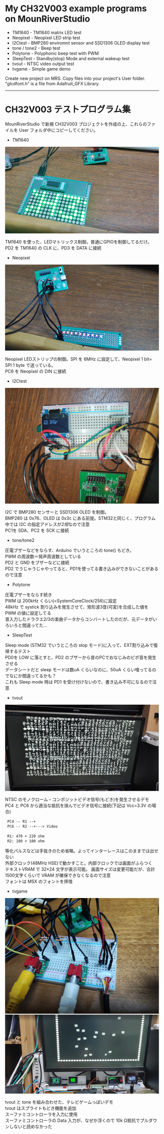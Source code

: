 # My CH32V003 example programs on MounRiverStudio

- TM1640 - TM1640 matrix LED test
- Neopixel - Neopixel LED strip test
- I2Ctest - BMP280 enviromnt sensor and SSD1306 OLED display test
- tone / tone2 - Beep test
- Polytone - Polyphonic beep test with PWM
- SleepTest - Standby(stop) Mode and external wakeup test 
- tvout - NTSC video output test
- tvgame - Simple game demo

Create new project on MRS. Copy files into your project's User folder.<br>
"glcdfont.h" is a file from Adafruit_GFX Library. <br>

---

# CH32V003 テストプログラム集

MounRiverStudio で新規 CH32V003 プロジェクトを作成の上、これらのファイルを User フォルダ中にコピーしてください。<br>

- TM1640

![TM1640](pictures/tm1640.png)

TM1640 を使った、LEDマトリックス制御。普通にGPIOを制御してるだけ。<br>
PD2 を TM1640 の CLK に、PD3 を DATA に接続<br>

- Neopixel

![NEOPIXEL](pictures/neopixel.png)

Neopixel LEDストリップの制御。SPI を 6MHz に設定して、Neopixel 1 bit= SPI 1 byte で送っている。<br>
PC6 を Neopixel の DIN に接続<br>

- I2Ctest


![I2CTEST](pictures/I2Ctest.jpg)

I2C で BMP280 センサーと SSD1306 OLED を制御。<br>
BMP280 は 0x76、OLED は 0x3c にある前提。STM32と同じく、プログラム中では I2C の指定アドレスが*2倍*なので注意<br>
PC1を SDA、PC2 を SCK に接続<br>
 
- tone/tone2

圧電ブザーなどをならす、Arduino でいうところの tone() もどき。<br>
PWM の周波数＝発声周波数としている<br>
PD2 と GND をブザーなどに接続<br>
PD2 でうじゃうじゃやってると、PD1を使ってる書き込みができないことがあるので注意<br>

- Polytone

圧電ブザーをならす続き<br>
PWM は 200kHz くらい(=SystemCoreClock/256)に設定<br>
48kHz で systick 割り込みを発生させて、矩形波3音(可変)を合成した値を PWM の値に設定してる<br>
昔入力したドラクエ2/3の楽曲データからコンバートしたのだが、元データがいろいろと間違ってた…<br>

- SleepTest

Sleep mode (STM32 でいうところの stop モード)に入って、EXT割り込みで復帰するテスト<br>
PD0を LOW に落とすと、PD2 のブザーから昔のPCでおなじみのピポ音を発生させる<br>
データシートだと sleep モードは数uA くらいなのに、50uA くらい喰ってるのでなにか間違ってるかも？<br>
これも Sleep mode 時は PD1 を受け付けないので、書き込み不可になるので注意<br>

- tvout

![TVOUT](pictures/tvout.png)

NTSC のモノクローム・コンポジットビデオ信号(もどき)を発生させるデモ<br>
PC4 と PC6 から適当な抵抗を挟んでビデオ信号に接続(下記は Vcc=3.3V の場合)<br>

```
 PC4 -- R1 --+
 PC6 -- R2 --+---> Video

 R1: 470 + 220 ohm
 R2: 180 + 100 ohm
```

等化パルスなどは手抜きのため省略。よってインターレースはこのままでは出せない<br>
外部クロック(48MHz HSE)で動かすこと。内部クロックでは画面がふらつく<br>
テキストVRAM で 32*24 文字が表示可能。
画面サイズは変更可能だが、合計1500文字くらいで VRAM が確保できなくなるので注意<br>
フォントは MSX のフォントを拝借<br>

- tvgame


![TVGAME1](pictures/tvgame1.jpg)
![TVGAME2](pictures/tvgame2.png)

tvout と tone を組み合わせた、テレビゲームっぽいデモ<br>
tvout はスプライトもどき機能を追加<br>
スーファミコントローラを入力に使用<br>
スーファミコントローラの Data 入力が、なぜか浮くので 10k Ω抵抗でプルダウンしないと読めなかった<br>
